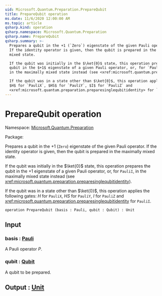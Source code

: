 ```yaml
---
uid: Microsoft.Quantum.Preparation.PrepareQubit
title: PrepareQubit operation
ms.date: 11/6/2020 12:00:00 AM
ms.topic: article
qsharp.kind: operation
qsharp.namespace: Microsoft.Quantum.Preparation
qsharp.name: PrepareQubit
qsharp.summary: >-
  Prepares a qubit in the +1 (`Zero`) eigenstate of the given Pauli operator.
  If the identity operator is given, then the qubit is prepared in the maximally
  mixed state.

  If the qubit was initially in the $\ket{0}$ state, this operation prepares the
  qubit in the $+1$ eigenstate of a given Pauli operator, or, for `PauliI`,
  in the maximally mixed state instead (see <xref:microsoft.quantum.preparation.preparesinglequbitidentity>).

  If the qubit was in a state other than $\ket{0}$, this operation applies the following gates:
  $H$ for `PauliX`, $HS$ for `PauliY`, $I$ for `PauliZ` and
  <xref:microsoft.quantum.preparation.preparesinglequbitidentity> for `PauliI`.
---
```


# PrepareQubit operation

Namespace: [Microsoft.Quantum.Preparation](xref:Microsoft.Quantum.Preparation)

Package: [](https://nuget.org/packages/)


Prepares a qubit in the +1 (`Zero`) eigenstate of the given Pauli operator.If the identity operator is given, then the qubit is prepared in the maximallymixed state.If the qubit was initially in the $\ket{0}$ state, this operation prepares thequbit in the $+1$ eigenstate of a given Pauli operator, or, for `PauliI`,in the maximally mixed state instead (see <xref:microsoft.quantum.preparation.preparesinglequbitidentity>).If the qubit was in a state other than $\ket{0}$, this operation applies the following gates:$H$ for `PauliX`, $HS$ for `PauliY`, $I$ for `PauliZ` and<xref:microsoft.quantum.preparation.preparesinglequbitidentity> for `PauliI`.

```qsharp
operation PrepareQubit (basis : Pauli, qubit : Qubit) : Unit
```


## Input

### basis : [Pauli](xref:microsoft.quantum.lang-ref.pauli)

A Pauli operator $P$.


### qubit : [Qubit](xref:microsoft.quantum.lang-ref.qubit)

A qubit to be prepared.



## Output : [Unit](xref:microsoft.quantum.lang-ref.unit)

